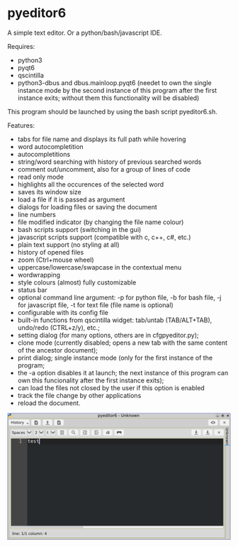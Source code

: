 # pyeditor6
A simple text editor. Or a python/bash/javascript IDE.

Requires:
- python3
- pyqt6
- qscintilla
- python3-dbus and dbus.mainloop.pyqt6 (needet to own the single instance mode by the second instance of this program after the first instance exits; without them this functionality will be disabled)

This program should be launched by using the bash script pyeditor6.sh.

Features:

- tabs for file name and displays its full path while hovering
- word autocompletition
- autocompletitions
- string/word searching with history of previous searched words
- comment out/uncomment, also for a group of lines of code
- read only mode
- highlights all the occurences of the selected word
- saves its window size
- load a file if it is passed as argument
- dialogs for loading files or saving the document
- line numbers
- file modified indicator (by changing the file name colour)
- bash scripts support (switching in the gui)
- javascript scripts support (compatible with c, c++, c#, etc.)
- plain text support (no styling at all)
- history of opened files
- zoom (Ctrl+mouse wheel)
- uppercase/lowercase/swapcase in the contextual menu
- wordwrapping
- style colours (almost) fully customizable
- status bar
- optional command line argument: -p for python file, -b for bash file, -j for javascript file, -t for text file (file name is optional)
- configurable with its config file
- built-in functions from qscintilla widget: tab/untab (TAB/ALT+TAB), undo/redo (CTRL+z/y), etc.;
- setting dialog (for many options, others are in cfgpyeditor.py);
- clone mode (currently disabled; opens a new tab with the same content of the ancestor document);
- print dialog; single instance mode (only for the first instance of the program;
- the -a option disables it at launch; the next instance of this program can own this funcionality after the first instance exits);
- can load the files not closed by the user if this option is enabled
- track the file change by other applications
- reload the document.

![My image](https://github.com/frank038/pyeditor6/blob/main/screenshot2.jpg)

